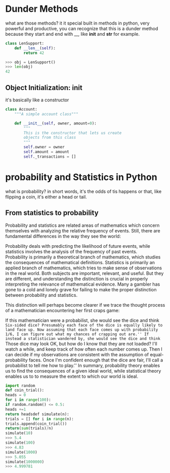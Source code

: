 # Dunder Methods
what are those methods? it it special built in methods in python, very powerful and productive, you can recognize that this is a dunder method because they start and end with __, 
like __init__ and __str__ for example.
```python
class LenSupport:
    def __len__(self):
        return 42

>>> obj = LenSupport()
>>> len(obj)
42
```
## Object Initialization: __init__
it's basically like a constructor
```python
class Account:
    """A simple account class"""

    def __init__(self, owner, amount=0):
        """
        This is the constructor that lets us create
        objects from this class
        """
        self.owner = owner
        self.amount = amount
        self._transactions = []
```
# probability and Statistics in Python
what is probability?
in short words, it's the odds of tis happens or that, like flipping a coin, it's either a head or tail.

## From statistics to probability
Probability and statistics are related areas of mathematics which concern themselves with analyzing the relative frequency of events. Still, there are fundamental differences in the way they see the world:

Probability deals with predicting the likelihood of future events, while statistics involves the analysis of the frequency of past events.   
Probability is primarily a theoretical branch of mathematics, which studies the consequences of mathematical definitions. Statistics is primarily an applied branch of mathematics, which tries to make sense of observations in the real world.
Both subjects are important, relevant, and useful. But they are different, and understanding the distinction is crucial in properly interpreting the relevance of mathematical evidence. Many a gambler has gone to a cold and lonely grave for failing to make the proper distinction between probability and statistics.

This distinction will perhaps become clearer if we trace the thought process of a mathematician encountering her first craps game:

If this mathematician were a probabilist, she would see the dice and think ``Six-sided dice? Presumably each face of the dice is equally likely to land face up. Now assuming that each face comes up with probability 1/6, I can figure out what my chances of crapping out are.''
If instead a statistician wandered by, she would see the dice and think ``Those dice may look OK, but how do I know that they are not loaded? I'll watch a while, and keep track of how often each number comes up. Then I can decide if my observations are consistent with the assumption of equal-probability faces. Once I'm confident enough that the dice are fair, I'll call a probabilist to tell me how to play.''
In summary, probability theory enables us to find the consequences of a given ideal world, while statistical theory enables us to to measure the extent to which our world is ideal.
```python
import random
def coin_trial():
heads = 0
for i in range(100):
if random.random() <= 0.5:
heads +=1
return headsdef simulate(n):
trials = [] for i in range(n):
trials.append(coin_trial())
return(sum(trials)/n)
simulate(10)
>>> 5.4
simulate(100)
>>> 4.83
simulate(1000)
>>> 5.055
simulate(1000000)
>>> 4.999781
```

